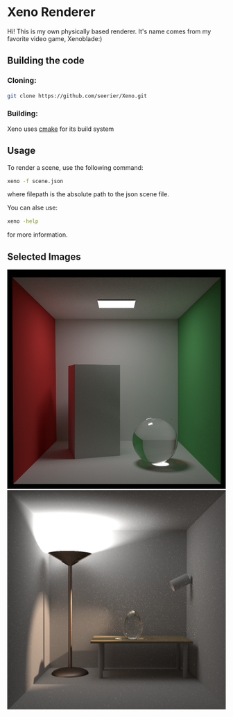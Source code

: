 # Xeno Renderer
Hi! This is my own physically based renderer. It's name comes from my favorite video game, Xenoblade:)

## Building the code
### Cloning:
```bash
git clone https://github.com/seerier/Xeno.git
```

### Building:
Xeno uses [cmake](http://www.cmake.org/) for its build system

## Usage
To render a scene, use the following command:
```bash
xeno -f scene.json
```
where filepath is the absolute path to the json scene file.

You can alse use:
```bash
xeno -help
```
for more information.

## Selected Images
![Render 1](gallery/sphere-caustics-MISPathTracer1000_1000-2048spp-depth10.png)
![render 2](gallery/veach-bidir-MISPathTracer1024_1024-2048spp-depth10.png)
